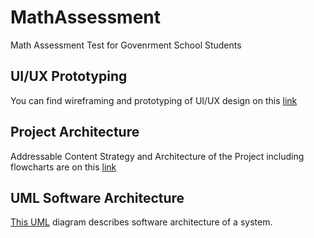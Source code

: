 # MathAssessment
Math Assessment Test for Govenrment School Students 

## UI/UX Prototyping 
You can find wireframing and prototyping of UI/UX design on this [link](https://www.figma.com/file/1crwaefl38QsTkXg1eMu76/Math-6-Full?node-id=0%3A1)

## Project Architecture
Addressable Content Strategy and Architecture of the Project including flowcharts are on this [link](https://miro.com/app/board/uXjVOmn3d7Y=/)

## UML Software Architecture 
[This UML](https://miro.com/app/board/uXjVOmJBbW4=/) diagram describes software architecture of a system.
